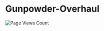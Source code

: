 # Gunpowder-Overhaul
![Page Views Count](https://badges.toozhao.com/badges/01GRXY9XHXCB9VTPP4G8RYMFEB/blue.svg)


